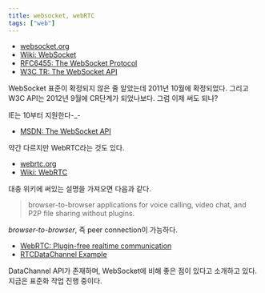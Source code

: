 ```yaml
---
title: websocket, webRTC
tags: ["web"]
---
```


- [websocket.org](https://www.websocket.org/)
- [Wiki: WebSocket](https://en.wikipedia.org/wiki/WebSocket)
- [RFC6455: The WebSocket Protocol](https://tools.ietf.org/html/rfc6455)
- [W3C TR: The WebSocket API](https://www.w3.org/TR/websockets/)

WebSocket 표준이 확정되지 않은 줄 알았는데 2011년 10월에 확정되었다. 그리고 W3C API는 2012년 9월에 CR단계가 되었나보다. 그럼 이제 써도 되나?

IE는 10부터 지원한다-\_-

- [MSDN: The WebSocket API](https://msdn.microsoft.com/en-us/library/ie/hh673567.aspx)

약간 다르지만 WebRTC라는 것도 있다.

- [webrtc.org](https://www.webrtc.org/)
- [Wiki: WebRTC](https://en.wikipedia.org/wiki/WebRTC)

대충 위키에 써있는 설명을 가져오면 다음과 같다.

> browser-to-browser applications for voice calling, video chat, and P2P file sharing without plugins.

_browser-to-browser_, 즉 peer connection이 가능하다.

- [WebRTC: Plugin-free realtime communication](https://io13webrtc.appspot.com/)
- [RTCDataChannel Example](https://www.simpl.info/rtcdatachannel/)

DataChannel API가 존재하며, WebSocket에 비해 좋은 점이 있다고 소개하고 있다. 지금은 표준화 작업 진행 중이다.
